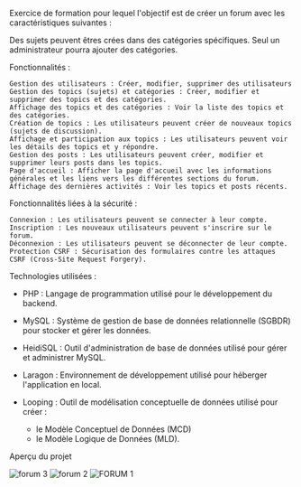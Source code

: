 Exercice de formation pour lequel l'objectif est de créer un forum avec les caractéristiques suivantes :

Des sujets peuvent êtres crées dans des catégories spécifiques. Seul un administrateur pourra ajouter des catégories. 

Fonctionnalités :

    Gestion des utilisateurs : Créer, modifier, supprimer des utilisateurs
    Gestion des topics (sujets) et catégories : Créer, modifier et supprimer des topics et des catégories.
    Affichage des topics et des catégories : Voir la liste des topics et des catégories.
    Création de topics : Les utilisateurs peuvent créer de nouveaux topics (sujets de discussion).
    Affichage et participation aux topics : Les utilisateurs peuvent voir les détails des topics et y répondre.
    Gestion des posts : Les utilisateurs peuvent créer, modifier et supprimer leurs posts dans les topics.
    Page d'accueil : Afficher la page d'accueil avec les informations générales et les liens vers les différentes sections du forum.
    Affichage des dernières activités : Voir les topics et posts récents.

Fonctionnalités liées à la sécurité :

    Connexion : Les utilisateurs peuvent se connecter à leur compte.
    Inscription : Les nouveaux utilisateurs peuvent s'inscrire sur le forum.
    Déconnexion : Les utilisateurs peuvent se déconnecter de leur compte.
    Protection CSRF : Sécurisation des formulaires contre les attaques CSRF (Cross-Site Request Forgery).


Technologies utilisées :

- PHP : Langage de programmation utilisé pour le développement du backend.

- MySQL : Système de gestion de base de données relationnelle (SGBDR) pour stocker et gérer les données.

- HeidiSQL : Outil d'administration de base de données utilisé pour gérer et administrer MySQL.

- Laragon : Environnement de développement utilisé pour héberger l'application en local.

- Looping : Outil de modélisation conceptuelle de données utilisé pour créer :
  - le Modèle Conceptuel de Données (MCD)
  - le Modèle Logique de Données (MLD).



Aperçu du projet

![forum 3](https://github.com/user-attachments/assets/3ee91397-2409-4537-b2c5-868c40dc81c5)
![forum 2](https://github.com/user-attachments/assets/b5db9a22-90b8-47a6-a81c-40fc706c949e)
![FORUM 1](https://github.com/user-attachments/assets/93dbaa34-cdfa-42a6-9838-037b9f630433)

